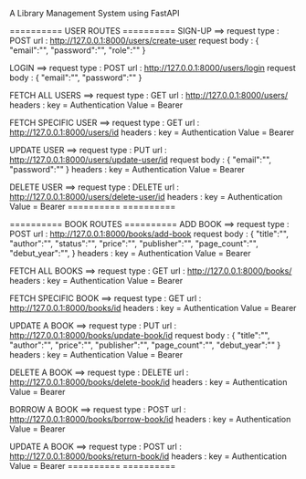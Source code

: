 A Library Management System using FastAPI

========== USER ROUTES ==========
SIGN-UP ==>
request type : POST
url : http://127.0.0.1:8000/users/create-user
request body :
{
    "email":"",
    "password":"",
    "role":""
}

LOGIN ==>
request type : POST
url : http://127.0.0.1:8000/users/login
request body :
{
    "email":"",
    "password":""
}

FETCH ALL USERS ==>
request type : GET
url : http://127.0.0.1:8000/users/
headers : 
    key = Authentication
    Value = Bearer <token>

FETCH SPECIFIC USER ==>
request type : GET
url : http://127.0.0.1:8000/users/id
headers : 
    key = Authentication
    Value = Bearer <token>

UPDATE USER ==>
request type : PUT
url : http://127.0.0.1:8000/users/update-user/id
request body :
{
    "email":"",
    "password":""
}
headers : 
    key = Authentication
    Value = Bearer <token>

DELETE USER ==>
request type : DELETE
url : http://127.0.0.1:8000/users/delete-user/id
headers : 
    key = Authentication
    Value = Bearer <token>
========== ==========

========== BOOK ROUTES ==========
ADD BOOK ==>
request type : POST
url : http://127.0.0.1:8000/books/add-book
request body :
{
    "title":"",
    "author":"",
    "status":"",
    "price":"",
    "publisher":"",
    "page_count":"",
    "debut_year":"",
}
headers : 
    key = Authentication
    Value = Bearer <token>

FETCH ALL BOOKS ==>
request type : GET
url : http://127.0.0.1:8000/books/
headers : 
    key = Authentication
    Value = Bearer <token>

FETCH SPECIFIC BOOK ==>
request type : GET
url : http://127.0.0.1:8000/books/id
headers : 
    key = Authentication
    Value = Bearer <token>

UPDATE A BOOK ==>
request type : PUT
url : http://127.0.0.1:8000/books/update-book/id
request body :
{
    "title":"",
    "author":"",
    "price":"",
    "publisher":"",
    "page_count":"",
    "debut_year":""
}
headers : 
    key = Authentication
    Value = Bearer <token>

DELETE A BOOK ==>
request type : DELETE
url : http://127.0.0.1:8000/books/delete-book/id
headers : 
    key = Authentication
    Value = Bearer <token>

BORROW A BOOK ==>
request type : POST
url : http://127.0.0.1:8000/books/borrow-book/id
headers : 
    key = Authentication
    Value = Bearer <token>

UPDATE A BOOK ==>
request type : POST
url : http://127.0.0.1:8000/books/return-book/id
headers : 
    key = Authentication
    Value = Bearer <token>
========== ==========